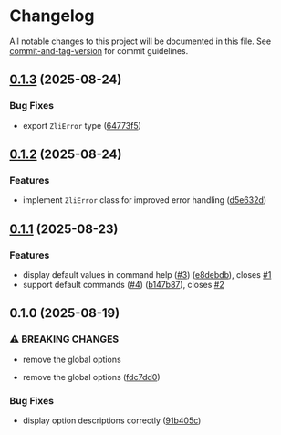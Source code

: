 # Changelog

All notable changes to this project will be documented in this file. See [commit-and-tag-version](https://github.com/absolute-version/commit-and-tag-version) for commit guidelines.

## [0.1.3](https://github.com/robingenz/zli/compare/v0.1.2...v0.1.3) (2025-08-24)


### Bug Fixes

* export `ZliError` type ([64773f5](https://github.com/robingenz/zli/commit/64773f52b2cb98f3d39547b0f12b0f26e316b868))

## [0.1.2](https://github.com/robingenz/zli/compare/v0.1.1...v0.1.2) (2025-08-24)


### Features

* implement `ZliError` class for improved error handling ([d5e632d](https://github.com/robingenz/zli/commit/d5e632d05283daaa4a82f28c3e2b7521af44641a))

## [0.1.1](https://github.com/robingenz/zli/compare/v0.1.0...v0.1.1) (2025-08-23)


### Features

* display default values in command help ([#3](https://github.com/robingenz/zli/issues/3)) ([e8debdb](https://github.com/robingenz/zli/commit/e8debdbf1d2805bd283a886de9f3103c53adbb6b)), closes [#1](https://github.com/robingenz/zli/issues/1)
* support default commands ([#4](https://github.com/robingenz/zli/issues/4)) ([b147b87](https://github.com/robingenz/zli/commit/b147b870543ac6e7f8115f01bd7bc06703ffda7e)), closes [#2](https://github.com/robingenz/zli/issues/2)

## 0.1.0 (2025-08-19)


### ⚠ BREAKING CHANGES

* remove the global options

* remove the global options ([fdc7dd0](https://github.com/robingenz/zli/commit/fdc7dd0ee36eaffaf8da3b35284cb4bf4aa84cad))


### Bug Fixes

* display option descriptions correctly ([91b405c](https://github.com/robingenz/zli/commit/91b405c7477da6350b19e50bdb4c96f4bf984cd4))
